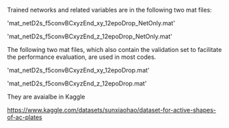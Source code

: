 Trained networks and related variables are in the following two mat files:

'mat_netD2s_f5convBCxyzEnd_xy_12epoDrop_NetOnly.mat'

'mat_netD2s_f5convBCxyzEnd_z_12epoDrop_NetOnly.mat'


The following two mat files, which also contain the validation set to facilitate the performance evaluation,
are used in most codes.

'mat_netD2s_f5convBCxyzEnd_xy_12epoDrop.mat'

'mat_netD2s_f5convBCxyzEnd_z_12epoDrop.mat'

They are avaialbe in Kaggle

https://www.kaggle.com/datasets/sunxiaohao/dataset-for-active-shapes-of-ac-plates
